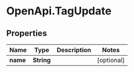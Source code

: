 # OpenApi.TagUpdate

## Properties
Name | Type | Description | Notes
------------ | ------------- | ------------- | -------------
**name** | **String** |  | [optional] 
